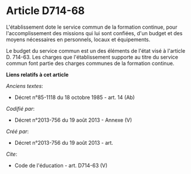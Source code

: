 # Article D714-68

L'établissement dote le service commun de la formation continue, pour l'accomplissement des missions qui lui sont confiées,
d'un budget et des moyens nécessaires en personnels, locaux et équipements. 

Le budget du service commun est un des éléments de l'état visé à l'article D. 714-63. Les charges que l'établissement
supporte au titre du service commun font partie des charges communes de la formation continue.

**Liens relatifs à cet article**

_Anciens textes_:

  - Décret n°85-1118 du 18 octobre 1985 - art. 14 (Ab)

_Codifié par_:

  - Décret n°2013-756 du 19 août 2013 -  Annexe (V)

_Créé par_:

  - Décret n°2013-756 du 19 août 2013 - art.

_Cite_:

  - Code de l'éducation - art. D714-63 (V)

